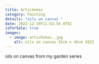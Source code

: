 ```yaml
---
title: Artichokes
category: Painting
details: "oils on canvas "
date: 2022-12-29T11:52:54.979Z
isForSale: true
images:
  - image: artichokes..jpg
    alt: oils on canvas 35cm x 45cm 2022
---
```

oils on canvas from my garden series